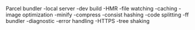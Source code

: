 Parcel bundler
-local server
-dev build
-HMR
-file watching
-caching
-image optimization
-minify
-compress
-consist hashing
-code splitting
-ff bundler
-diagnostic
-error handling
-HTTPS
-tree shaking
